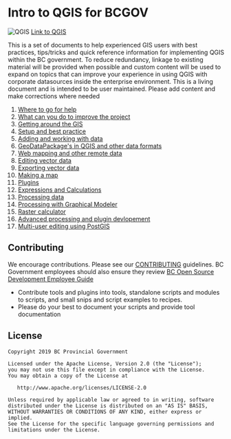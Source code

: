 # Intro to QGIS for BCGOV

![QGIS](https://github.com/qgis/QGIS/blob/master/images/icons/qgis-icon-60x60.png) [Link to QGIS](https://qgis.org/en/site/)


This is a set of documents to help experienced GIS users with best practices, tips/tricks and quick reference information for implementing QGIS within the BC government. To reduce redundancy, linkage to existing material will be provided when possible and custom content will be used to expand on topics that can improve your experience in using QGIS with corporate datasources inside the enterprise environment. This is a living document and is intended to be user maintained. Please add content and make corrections where needed

1. [Where to go for help](./doc/getting-help.md)
2. [What can you do to improve the project](./doc/improve-qgis.md)
3. [Getting around the GIS](./doc/getting-around.md)
4. [Setup and best practice](./doc/setup-best-practice.md)
5. [Adding and working with data](./doc/data.md)
6. [GeoDataPackage's in QGIS and other data formats](./doc/Geodatapackage_and_otherformats.md)
7. [Web mapping and other remote data](./doc/Web_mapping_and_other_remote_data.md)
8. [Editing vector data](./doc/editing.md)
9. [Exporting vector data](./doc/exporting-data.md)
10. [Making a map](./doc/making-maps.md)
11. [Plugins](./doc/plugins.md)
12. [Expressions and Calculations](./doc/expressions.md)
13. [Processing data](./doc/processing.md)
14. [Processing with Graphical Modeler](./doc/graphical-modeler.md)
15. [Raster calculator](./doc/raster-calculator.md)
15. [Advanced processing and plugin devlopement](./doc/advanced-processing.md)
16. [Multi-user editing using PostGIS](./doc/multi-user-editing.md)



## Contributing
We encourage contributions. Please see our [CONTRIBUTING](https://github.com/bcgov/gis-pantry/blob/master/CONTRIBUTING.md) guidelines. BC Government employees should also ensure they review [BC Open Source Development Employee Guide](https://github.com/bcgov/BC-Policy-Framework-For-GitHub/blob/master/BC-Open-Source-Development-Employee-Guide/README.md) 
* Contribute tools and plugins into tools, standalone scripts and modules to scripts, and small snips and script examples to recipes.
* Please do your best to document your scripts and provide tool documentation 


## License
    Copyright 2019 BC Provincial Government

    Licensed under the Apache License, Version 2.0 (the "License");
    you may not use this file except in compliance with the License.
    You may obtain a copy of the License at

       http://www.apache.org/licenses/LICENSE-2.0

    Unless required by applicable law or agreed to in writing, software
    distributed under the License is distributed on an "AS IS" BASIS,
    WITHOUT WARRANTIES OR CONDITIONS OF ANY KIND, either express or implied.
    See the License for the specific language governing permissions and
    limitations under the License.
